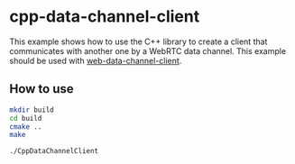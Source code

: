# cpp-data-channel-client

This example shows how to use the C++ library to create a client that communicates with another one by a WebRTC data channel. This example should be used with [web-data-channel-client](../web-data-channel-client).

## How to use

```bash
mkdir build
cd build
cmake ..
make

./CppDataChannelClient
```
